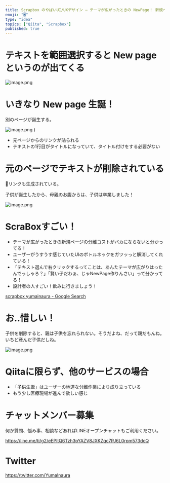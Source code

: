 ```yaml
---
title: Scrapbox のやばいUI/UXデザイン – テーマが広がったときの NewPage！ 新規ページ作成&相互リンクが超簡単
emoji: "🖥"
type: "idea"
topics: ["Qiita", "Scrapbox"]
published: true
---
```


# テキストを範囲選択すると New page というのが出てくる

![image.png](https://qiita-image-store.s3.amazonaws.com/0/89618/1ed1c208-1381-2b35-1d82-ec124860a3b3.png)

# いきなり New page 生誕！

別のページが誕生する。

![image.png](https://qiita-image-store.s3.amazonaws.com/0/89618/d09d3729-e381-94c7-9a19-ef6d4ae63d2e.png)
)

- 元ページからのリンクが貼られる
- テキストの1行目がタイトルになっていて、タイトル付けをする必要がない

# 元のページでテキストが削除されている

リンクも生成されている。

子供が誕生したから、母親のお腹からは、子供は卒業しました！

![image.png](https://qiita-image-store.s3.amazonaws.com/0/89618/54fbf125-7f3d-cb8c-a7d4-54942404e54b.png)

# ScraBoxすごい！

- テーマが広がったときの新規ページの分離コストがバカにならないと分かってる！
- ユーザーがうすうす感じていたUIのボトルネックをガツッっと解消してくれている！
- 「テキスト選んで右クリックするってことは、あんたテーマが広がりはったんでっしゃろ？」「賢い子だわぁ、じゃNewPage作りんさい」って分かってる！
- 設計者の人すごい！飲みに行きましょう！

[scrapbox yumainaura - Google Search](https://www.google.co.jp/search?q=scrapbox+yumainaura&oq=scrapbox+yumainaura&aqs=chrome..69i57j69i60l3j69i64.4710j0j7&sourceid=chrome&ie=UTF-8)

# お‥惜しい！

子供を削除すると、親は子供を忘れられない。そうだよね、だって親だもんね。いちど産んだ子供だしね。

![image.png](https://qiita-image-store.s3.amazonaws.com/0/89618/5c4bcb03-0218-7567-b5b2-7603f0d415e9.png)

# Qiitaに限らず、他のサービスの場合

- 「子供生誕」はユーザーの地道な分離作業により成り立っている
- もう少し医療現場が進んで欲しい感じ









<!-- Update From Qiita API -->

# チャットメンバー募集


何か質問、悩み事、相談などあればLINEオープンチャットもご利用ください。

https://line.me/ti/g2/eEPltQ6Tzh3pYAZV8JXKZqc7PJ6L0rpm573dcQ





# Twitter


https://twitter.com/YumaInaura


<!-- Update From Qiita API -->


